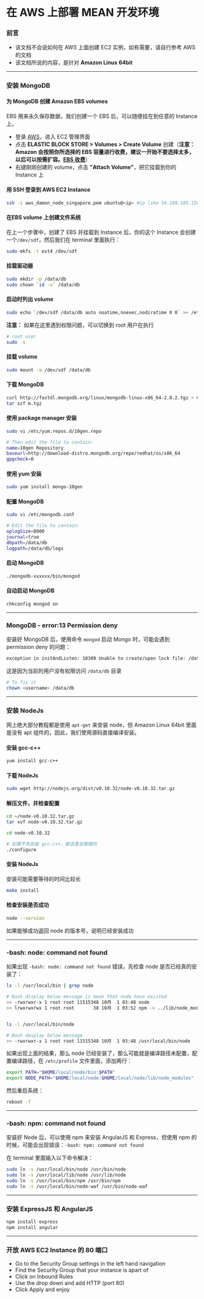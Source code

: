 # 在 AWS 上部署 MEAN 开发环境

### 前言

 - 该文档不会说如何在 AWS 上面创建 EC2 实例，如有需要，请自行参考 AWS 的文档
 - 该文档所说的内容，是针对 **Amazon Linux 64bit**

------

### 安装 MongoDB

#### 为 MongoDB 创建 Amazon EBS volumes

EBS 用来永久保存数据，我们创建一个 EBS 后，可以随便挂在到任意的 Instance 上。

- 登录 [AWS](http://aws.amazon.com/)，进入 EC2 管理界面
- 点击 **ELASTIC BLOCK STORE > Volumes > Create Volume** 创建（**注意：Amazon 会按照你所选择的 EBS 容量进行收费，建议一开始不要选择太多，以后可以按需扩容。[EBS 收费](http://aws.amazon.com/cn/ebs/pricing/)**）
- 右键刚刚创建的 volume，点击 **"Attach Volume"**，把它挂载到你的 Instance 上

#### 用 SSH 登录到 AWS EC2 Instance
```bash
ssh -i aws_damon_node_singapore.pem ubuntu@<ip> #ip like 54.169.105.158
```

#### 在EBS  volume 上创建文件系统

在上一个步骤中，创建了 EBS 并挂载到 Instance 后，你的这个 Instance 会创建一个`/dev/sdf`，然后我们在 terminal 里面执行：

```bash
sudo mkfs -t ext4 /dev/sdf
```

#### 挂载驱动器
```bash
sudo mkdir -p /data/db
sudo chown `id -u` /data/db
```

#### 启动时列出 volume 
```bash
sudo echo `/dev/sdf /data/db auto noatime,noexec,nodiratime 0 0` >> /etc/fstab
```

**注意：** 如果在这里遇到权限问题，可以切换到 root 用户在执行
```bash
# root user
sudo -s
```

#### 挂载 volume
```bash
sudo mount -a /dev/sdf /data/db
```

#### 下载 MongoDB
```bash
curl http://fastdl.mongodb.org/linux/mongodb-linux-x86_64-2.0.2.tgz > m.tgz
tar xzf m.tgz
```

#### 使用 package manager 安装
```bash
sudo vi /etc/yum.repos.d/10gen.repo

# Then edit the file to contain:
name=10gen Repository
baseurl=http://download-distro.mongodb.org/repo/redhat/os/x86_64
gpgcheck=0
```

#### 使用 yum 安装
```bash
sudo yum install mongo-10gen
```

#### 配置 MongoDB
```bash
sudo vi /etc/mongodb.conf

# Edit the file to contain:
oplogSize=8000
journal=true
dbpath=/data/db
logpath=/data/db/logs
```

#### 启动 MongoDB
```bash
./mongodb-xxxxxx/bin/mongod
```

#### 自动启动 MongoDB
```bash
chkconfig mongod on
```

------

### MongoDB - error:13 Permission deny
安装好 MongoDB 后，使用命令 `mongod` 启动 Mongo 时，可能会遇到 permission deny 的问题：

```bash
exception in initAndListen: 10309 Unable to create/open lock file: /data/db/mongod.lock errno:13 Permission denied Is a mongod instance already running?, terminating
```

这是因为当前的用户没有权限访问 `/data/db` 目录

```bash
# To fix it
chown <username> /data/db
```
------

### 安装 NodeJs

网上绝大部分教程都是使用 `apt-get` 来安装 node，但 Amazon Linux 64bit 里面是没有 apt 组件的，因此，我们使用源码直接编译安装。

#### 安装 gcc-c++
```bash
yum install gcc-c++
```

#### 下载 NodeJs
```bash
sudo wget http://nodejs.org/dist/v0.10.32/node-v0.10.32.tar.gz
```

#### 解压文件，并检查配置
```bash
cd ~/node-v0.10.32.tar.gz
tar xvf node-v0.10.32.tar.gz

cd node-v0.10.32

# 如果不先安装 gcc-c++，都这里会报错的
./configure
```

#### 安装 NodeJs
安装可能需要等待的时间比较长
```bash
make install
```

#### 检查安装是否成功
```bash
node --version
```

如果能够成功返回 node 的版本号，说明已经安装成功

------

### -bash: node: command not found

如果出现 `-bash: node: command not found` 错误，先检查 node 是否已经真的安装了：

```bash
ls -l /usr/local/bin | grep node

# Bash display below message is mean that node have existed
>> -rwxrwxr-x 1 root root 11515348 10月  1 03:48 node
>> lrwxrwxrwx 1 root root       38 10月  1 03:52 npm -> ../lib/node_modules/npm/bin/npm-cli.js


ls -l /usr/local/bin/node

# Bash desplay below message
>> -rwxrwxr-x 1 root root 11515348 10月  1 03:48 /usr/local/bin/node
```

如果出现上面的结果，那么 node 已经安装了，那么可能就是编译路径未配置，配置编译路径，在 `/etc/profile` 文件里面，添加两行：

```bash
export PATH="$HOME/local/node/bin:$PATH"
export NODE_PATH="$HOME/local/node:$HOME/local/node/lib/node_modules"
```

然后重启系统：

```bash
reboot -f
```

------

### -bash: npm: command not found

安装好 Node 后，可以使用 npm 来安装 AngularJS 和 Express，但使用 npm 的时候，可能会出现错误：`-bash: npm: command not found`

在 terminal 里面输入以下命令解决：

```bash
sudo ln -s /usr/local/bin/node /usr/bin/node
sudo ln -s /usr/local/lib/node /usr/lib/node
sudo ln -s /usr/local/bin/npm /usr/bin/npm
sudo ln -s /usr/local/bin/node-waf /usr/bin/node-waf
```

------

### 安装 ExpressJS 和 AngularJS

```bash
npm install express
npm install angular
```

------

### 开放 AWS EC2 Instance 的 80 端口

- Go to the Security Group settings in the left hand navigation
- Find the Security Group that your instance is apart of
- Click on Inbound Rules
- Use the drop down and add HTTP (port 80)
- Click Apply and enjoy